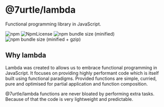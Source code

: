 # @7urtle/lambda

Functional programming library in JavaScript.

![npm](https://img.shields.io/npm/v/@7urtle/lambda.svg)
![NpmLicense](https://img.shields.io/npm/l/@7urtle/lambda.svg)
![npm bundle size (minified)](https://img.shields.io/bundlephobia/min/@7urtle/lambda.svg)
![npm bundle size (minified + gzip)](https://img.shields.io/bundlephobia/minzip/@7urtle/lambda.svg)

## Why lambda

Lambda was created to allows us to embrace functional programming in JavaScript. It focuses on providing highly
performant code which is itself built using functional paradigms. Provided functions are simple, curried, pure
and optimised for partial application and function composition.

@7urtle/lambda functions are never bloated by performing extra tasks. Because of that the code is very lightweight
and predictable.